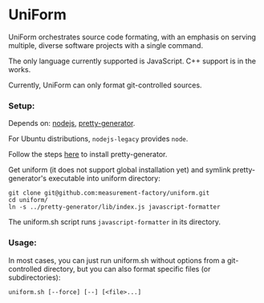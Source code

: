 # UniForm

UniForm orchestrates source code formating,
with an emphasis on serving multiple, diverse software projects with a single command.

The only language currently supported is JavaScript.
C++ support is in the works.

Currently, UniForm can only format git-controlled sources.

### Setup:

Depends on: [nodejs](http://nodejs.org), [pretty-generator](https://github.com/Mark-Simulacrum/pretty-generator).

For Ubuntu distributions, `nodejs-legacy` provides `node`.

Follow the steps [here](https://github.com/Mark-Simulacrum/pretty-generator/blob/master/README.md#installation)
to install pretty-generator.

Get uniform (it does not support global installation yet) and
symlink pretty-generator's executable into uniform directory:
```
git clone git@github.com:measurement-factory/uniform.git
cd uniform/
ln -s ../pretty-generator/lib/index.js javascript-formatter
```
The uniform.sh script runs `javascript-formatter` in its directory.

### Usage:

In most cases, you can just run uniform.sh without options
from a git-controlled directory, but you can also format specific files
(or subdirectories):
```
uniform.sh [--force] [--] [<file>...]
```
